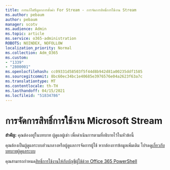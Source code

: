 ```yaml
---
title: การแก้ไขปัญหาการตั้งค่า For Stream - การจัดการสิทธิ์การใช้งาน Stream
ms.author: pebaum
author: pebaum
manager: scotv
ms.audience: Admin
ms.topic: article
ms.service: o365-administration
ROBOTS: NOINDEX, NOFOLLOW
localization_priority: Normal
ms.collection: Adm_O365
ms.custom:
- "1339"
- "2800001"
ms.openlocfilehash: cc09331d58503f5f44d8b942d81a00235ddf1585
ms.sourcegitcommit: 8bc60ec34bc1e40685e3976576e04a2623f63a7c
ms.translationtype: MT
ms.contentlocale: th-TH
ms.lasthandoff: 04/15/2021
ms.locfileid: "51834786"
---
```

# <a name="managing-microsoft-stream-licenses"></a>การจัดการสิทธิ์การใช้งาน Microsoft Stream

**สําคัญ:** คุณต้องอยู่ในบทบาท ผู้ดูแลผู้เช่า เพื่อดําเนินการตามที่อธิบายไว้ในหัวข้อนี้

คุณต้องเป็นผู้ดูแลระบบส่วนกลางหรือผู้ดูแลการจัดการผู้ใช้ หากต้องการข้อมูลเพิ่มเติม โปรดดู[เกี่ยวกับบทบาทผู้ดูแลระบบ](https://docs.microsoft.com/microsoft-365/admin/add-users/about-admin-roles)

คุณสามารถกําหนด[สิทธิ์การใช้งานให้กับบัญชีผู้ใช้ด้วย Office 365 PowerShell](https://go.microsoft.com/fwlink/p/?linkid=850410)
